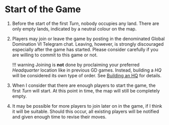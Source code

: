 # Start of the Game

1. Before the start of the first *Turn*, nobody occupies any land. There are only empty lands, indicated by a neutral colour on the map.
2. Players may join or leave the game by posting in the denominated Global Domination VI Telegram chat. Leaving, however, is strongly discouraged especially after the game has started. Please consider carefully if you are willing to commit to this game or not.

    !!! warning
        Joining is **not** done by proclaiming your preferred *Headquarter* location like in previous GD games. Instead, building a *HQ* will be considered its own type of order. See [Building an HQ](/phases/2_construction#building-an-hq) for details.

3. When I consider that there are enough players to start the game, the first *Turn* will start. At this point in time, the map will still be completely empty.
4. It may be possible for more players to join later on in the game, if I think it will be suitable. Should this occur, all existing players will be notified and given enough time to revise their moves.